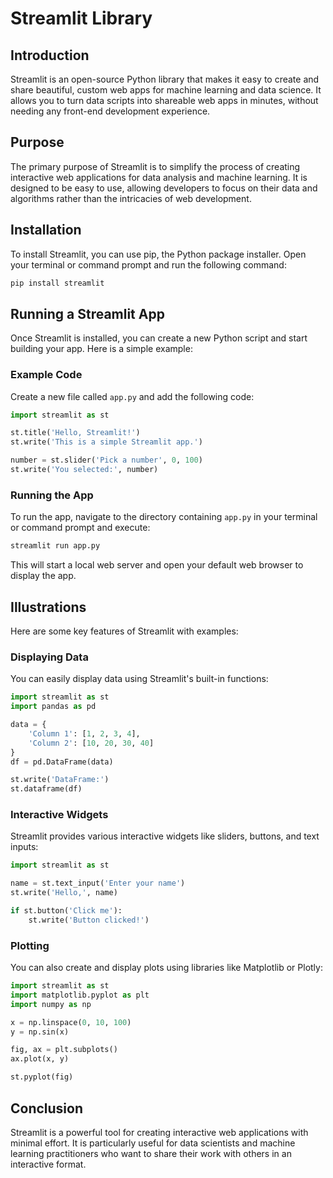 # Streamlit Library

## Introduction
Streamlit is an open-source Python library that makes it easy to create and share beautiful, custom web apps for machine learning and data science. It allows you to turn data scripts into shareable web apps in minutes, without needing any front-end development experience.

## Purpose
The primary purpose of Streamlit is to simplify the process of creating interactive web applications for data analysis and machine learning. It is designed to be easy to use, allowing developers to focus on their data and algorithms rather than the intricacies of web development.

## Installation
To install Streamlit, you can use pip, the Python package installer. Open your terminal or command prompt and run the following command:

```bash
pip install streamlit
```

## Running a Streamlit App
Once Streamlit is installed, you can create a new Python script and start building your app. Here is a simple example:

### Example Code
Create a new file called `app.py` and add the following code:

```python
import streamlit as st

st.title('Hello, Streamlit!')
st.write('This is a simple Streamlit app.')

number = st.slider('Pick a number', 0, 100)
st.write('You selected:', number)
```

### Running the App
To run the app, navigate to the directory containing `app.py` in your terminal or command prompt and execute:

```bash
streamlit run app.py
```

This will start a local web server and open your default web browser to display the app.

## Illustrations
Here are some key features of Streamlit with examples:

### Displaying Data
You can easily display data using Streamlit's built-in functions:

```python
import streamlit as st
import pandas as pd

data = {
    'Column 1': [1, 2, 3, 4],
    'Column 2': [10, 20, 30, 40]
}
df = pd.DataFrame(data)

st.write('DataFrame:')
st.dataframe(df)
```

### Interactive Widgets
Streamlit provides various interactive widgets like sliders, buttons, and text inputs:

```python
import streamlit as st

name = st.text_input('Enter your name')
st.write('Hello,', name)

if st.button('Click me'):
    st.write('Button clicked!')
```

### Plotting
You can also create and display plots using libraries like Matplotlib or Plotly:

```python
import streamlit as st
import matplotlib.pyplot as plt
import numpy as np

x = np.linspace(0, 10, 100)
y = np.sin(x)

fig, ax = plt.subplots()
ax.plot(x, y)

st.pyplot(fig)
```

## Conclusion
Streamlit is a powerful tool for creating interactive web applications with minimal effort. It is particularly useful for data scientists and machine learning practitioners who want to share their work with others in an interactive format.